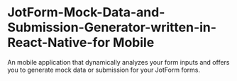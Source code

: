 # JotForm-Mock-Data-and-Submission-Generator-written-in-React-Native-for Mobile
 An mobile application that dynamically analyzes your form inputs and offers you to generate mock data or submission for your JotForm forms.
